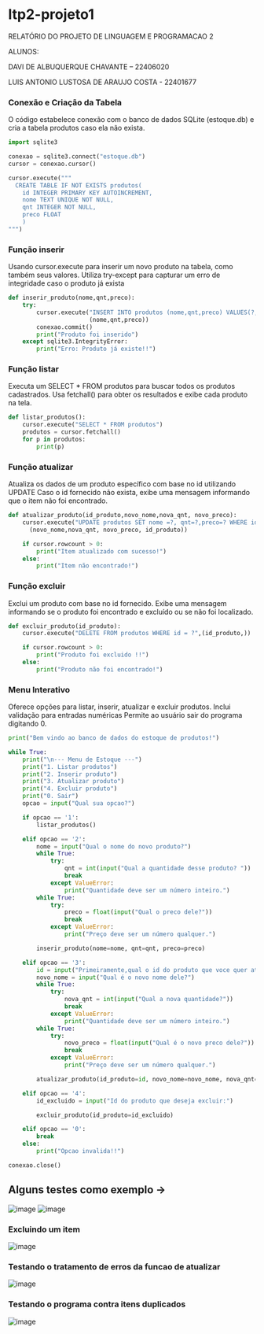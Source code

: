 # ltp2-projeto1

RELATÓRIO DO PROJETO DE LINGUAGEM E PROGRAMACAO 2

ALUNOS:

DAVI DE ALBUQUERQUE CHAVANTE – 22406020

LUIS ANTONIO LUSTOSA DE ARAUJO COSTA - 22401677

### Conexão e Criação da Tabela

O código estabelece conexão com o banco de dados SQLite (estoque.db) e cria a tabela produtos caso ela não exista.
```python
import sqlite3

conexao = sqlite3.connect("estoque.db")
cursor = conexao.cursor()

cursor.execute("""
  CREATE TABLE IF NOT EXISTS produtos(
    id INTEGER PRIMARY KEY AUTOINCREMENT,
    nome TEXT UNIQUE NOT NULL,
    qnt INTEGER NOT NULL,
    preco FLOAT
    )
""")
```


### Função inserir

Usando cursor.execute para inserir um novo produto na tabela, como também seus valores.
Utiliza try-except para capturar um erro de integridade caso o produto já exista
```python
def inserir_produto(nome,qnt,preco):
    try:
        cursor.execute("INSERT INTO produtos (nome,qnt,preco) VALUES(?,?,?)",
                       (nome,qnt,preco))
        conexao.commit()
        print("Produto foi inserido")
    except sqlite3.IntegrityError:
        print("Erro: Produto já existe!!")
```

### Função listar

Executa um SELECT * FROM produtos para buscar todos os produtos cadastrados.
Usa fetchall() para obter os resultados e exibe cada produto na tela.
```python
def listar_produtos():
    cursor.execute("SELECT * FROM produtos")
    produtos = cursor.fetchall()
    for p in produtos:
        print(p)
```


### Função atualizar

Atualiza os dados de um produto específico com base no id utilizando UPDATE
Caso o id fornecido não exista, exibe uma mensagem informando que o item não foi encontrado.
```python
def atualizar_produto(id_produto,novo_nome,nova_qnt, novo_preco):
    cursor.execute("UPDATE produtos SET nome =?, qnt=?,preco=? WHERE id=?",
      (novo_nome,nova_qnt, novo_preco, id_produto))

    if cursor.rowcount > 0:
        print("Item atualizado com sucesso!")
    else:
        print("Item não encontrado!")
```

### Função excluir

Exclui um produto com base no id fornecido.
Exibe uma mensagem informando se o produto foi encontrado e excluído ou se não foi localizado.
```python
def excluir_produto(id_produto):
    cursor.execute("DELETE FROM produtos WHERE id = ?",(id_produto,))

    if cursor.rowcount > 0:
        print("Produto foi excluido !!")
    else:
        print("Produto não foi encontrado!")
```



### Menu Interativo

Oferece opções para listar, inserir, atualizar e excluir produtos.
Inclui validação para entradas numéricas 
Permite ao usuário sair do programa digitando 0.
```python
print("Bem vindo ao banco de dados do estoque de produtos!")

while True:
    print("\n--- Menu de Estoque ---")
    print("1. Listar produtos")
    print("2. Inserir produto")
    print("3. Atualizar produto")
    print("4. Excluir produto")
    print("0. Sair")
    opcao = input("Qual sua opcao?")

    if opcao == '1':
        listar_produtos()

    elif opcao == '2':
        nome = input("Qual o nome do novo produto?")
        while True:
            try:
                qnt = int(input("Qual a quantidade desse produto? "))
                break
            except ValueError:
                print("Quantidade deve ser um número inteiro.")
        while True:
            try:
                preco = float(input("Qual o preco dele?"))
                break
            except ValueError:
                print("Preço deve ser um número qualquer.")

        inserir_produto(nome=nome, qnt=qnt, preco=preco)

    elif opcao == '3':
        id = input("Primeiramente,qual o id do produto que voce quer atualizar?")
        novo_nome = input("Qual é o novo nome dele?")
        while True:
            try:
                nova_qnt = int(input("Qual a nova quantidade?"))
                break
            except ValueError:
                print("Quantidade deve ser um número inteiro.")
        while True:
            try:
                novo_preco = float(input("Qual é o novo preco dele?"))
                break
            except ValueError:
                print("Preço deve ser um número qualquer.")

        atualizar_produto(id_produto=id, novo_nome=novo_nome, nova_qnt=nova_qnt, novo_preco=novo_preco)

    elif opcao == '4':
        id_excluido = input("Id do produto que deseja excluir:")

        excluir_produto(id_produto=id_excluido)

    elif opcao == '0':
        break
    else:
        print("Opcao invalida!!")

conexao.close()
```
## Alguns testes como exemplo -> 

![image](https://github.com/user-attachments/assets/b1548cc8-c62e-448d-b7b8-05ea6144eeab)
![image](https://github.com/user-attachments/assets/bcc5bafd-c354-43cc-8aa8-4fa52601f901)

### Excluindo um item
![image](https://github.com/user-attachments/assets/bf988529-3e3e-4511-ae3b-af42bcb54519)

### Testando o tratamento de erros da funcao de atualizar
![image](https://github.com/user-attachments/assets/c0999d84-7ae4-4ade-8f34-6ccb5e5e05d2)

### Testando o programa contra itens duplicados 
![image](https://github.com/user-attachments/assets/e8a59c0c-2c79-4d52-a543-b215a91427e6)






